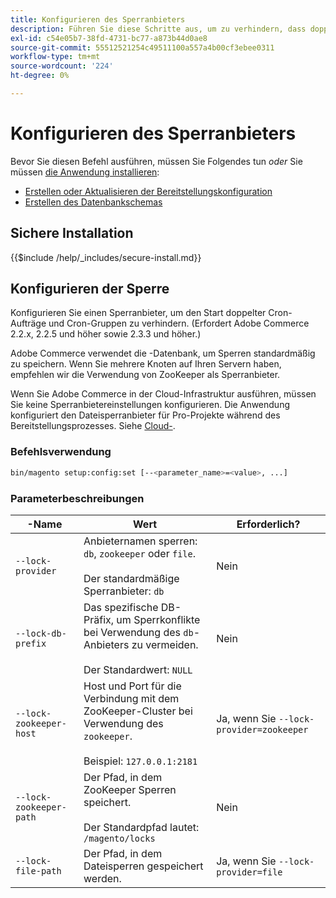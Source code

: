 ```yaml
---
title: Konfigurieren des Sperranbieters
description: Führen Sie diese Schritte aus, um zu verhindern, dass doppelte Cron-Aufträge und Cron-Gruppen in Ihrer Adobe Commerce-Bereitstellung ausgeführt werden.
exl-id: c54e05b7-38fd-4731-bc77-a873b44d0ae8
source-git-commit: 55512521254c49511100a557a4b00cf3ebee0311
workflow-type: tm+mt
source-wordcount: '224'
ht-degree: 0%

---
```


# Konfigurieren des Sperranbieters

Bevor Sie diesen Befehl ausführen, müssen Sie Folgendes tun *oder* Sie müssen [die Anwendung installieren](../advanced.md):

* [Erstellen oder Aktualisieren der Bereitstellungskonfiguration](deployment.md)
* [Erstellen des Datenbankschemas](database.md)

## Sichere Installation

{{$include /help/_includes/secure-install.md}}

## Konfigurieren der Sperre

Konfigurieren Sie einen Sperranbieter, um den Start doppelter Cron-Aufträge und Cron-Gruppen zu verhindern. (Erfordert Adobe Commerce 2.2.x, 2.2.5 und höher sowie 2.3.3 und höher.)

Adobe Commerce verwendet die -Datenbank, um Sperren standardmäßig zu speichern. Wenn Sie mehrere Knoten auf Ihren Servern haben, empfehlen wir die Verwendung von ZooKeeper als Sperranbieter.

Wenn Sie Adobe Commerce in der Cloud-Infrastruktur ausführen, müssen Sie keine Sperranbietereinstellungen konfigurieren. Die Anwendung konfiguriert den Dateisperranbieter für Pro-Projekte während des Bereitstellungsprozesses. Siehe [Cloud-](https://experienceleague.adobe.com/en/docs/commerce-cloud-service/user-guide/configure/env/stage/variables-cloud).

### Befehlsverwendung

```bash
bin/magento setup:config:set [--<parameter_name>=<value>, ...]
```

### Parameterbeschreibungen

| -Name | Wert | Erforderlich? |
|--- |--- |--- |
| `--lock-provider` | Anbieternamen sperren: `db`, `zookeeper` oder `file`.<br><br>Der standardmäßige Sperranbieter: `db` | Nein |
| `--lock-db-prefix` | Das spezifische DB-Präfix, um Sperrkonflikte bei Verwendung des `db`-Anbieters zu vermeiden.<br><br>Der Standardwert: `NULL` | Nein |
| `--lock-zookeeper-host` | Host und Port für die Verbindung mit dem ZooKeeper-Cluster bei Verwendung des `zookeeper`.<br><br>Beispiel: `127.0.0.1:2181` | Ja, wenn Sie `--lock-provider=zookeeper` |
| `--lock-zookeeper-path` | Der Pfad, in dem ZooKeeper Sperren speichert.<br><br>Der Standardpfad lautet: `/magento/locks` | Nein |
| `--lock-file-path` | Der Pfad, in dem Dateisperren gespeichert werden. | Ja, wenn Sie `--lock-provider=file` |

<!-- Last updated from includes: 2022-09-08 11:33:05 -->
